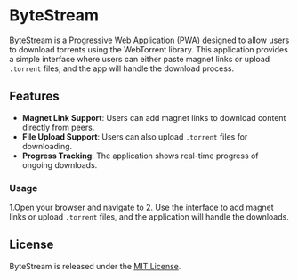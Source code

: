 # ByteStream

ByteStream is a Progressive Web Application (PWA) designed to allow users to download torrents using the WebTorrent library. This application provides a simple interface where users can either paste magnet links or upload `.torrent` files, and the app will handle the download process.

## Features

- **Magnet Link Support**: Users can add magnet links to download content directly from peers.
- **File Upload Support**: Users can also upload `.torrent` files for downloading.
- **Progress Tracking**: The application shows real-time progress of ongoing downloads.


### Usage
1.Open your browser and navigate to 
2. Use the interface to add magnet links or upload `.torrent` files, and the application will handle the downloads.

## License

ByteStream is released under the [MIT License](LICENSE).